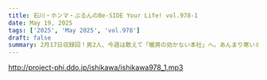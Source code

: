 ```yaml
---
title: 石川・ホンマ・ぶるんのBe-SIDE Your Life! vol.978-1
date: May 19, 2025
tags: ['2025', 'May 2025', 'vol.978']
draft: false
summary: 2月17日収録回！男2人、今週は敢えて「暖房の効かない本社」へ。あんまり寒いと収録機材がトラブりますよ？バッテリーの持ちが短くなりますよ？さて今回も、石川〝旅ガラス〟昭人（暫定）がお出かけ欲を飛ばしていきます...
---
```


http://project-phi.ddo.jp/ishikawa/ishikawa978_1.mp3
